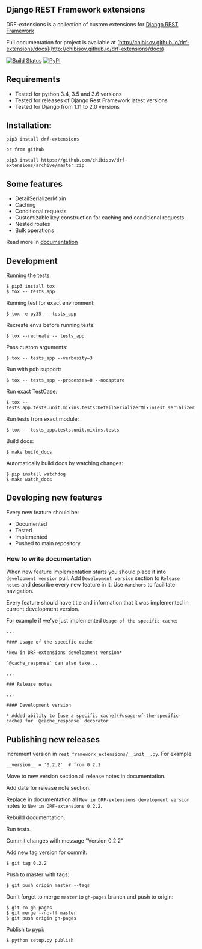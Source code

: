 ## Django REST Framework extensions

DRF-extensions is a collection of custom extensions for [Django REST Framework](https://github.com/tomchristie/django-rest-framework)

Full documentation for project is available at [http://chibisov.github.io/drf-extensions/docs](http://chibisov.github.io/drf-extensions/docs)

[![Build Status](https://travis-ci.org/chibisov/drf-extensions.svg?branch=master)](https://travis-ci.org/chibisov/drf-extensions)
[![PyPI](https://img.shields.io/pypi/v/drf-extensions.svg)](https://pypi.python.org/pypi/drf-extensions)


## Requirements

* Tested for python 3.4, 3.5 and 3.6 versions
* Tested for releases of Django Rest Framework latest versions
* Tested for Django from 1.11 to 2.0 versions

## Installation:

    pip3 install drf-extensions
    
    or from github
    
    pip3 install https://github.com/chibisov/drf-extensions/archive/master.zip

## Some features

* DetailSerializerMixin
* Caching
* Conditional requests
* Customizable key construction for caching and conditional requests
* Nested routes
* Bulk operations

Read more in [documentation](http://chibisov.github.io/drf-extensions/docs)

## Development

Running the tests:

    $ pip3 install tox
    $ tox -- tests_app

Running test for exact environment:

    $ tox -e py35 -- tests_app

Recreate envs before running tests:

    $ tox --recreate -- tests_app

Pass custom arguments:

    $ tox -- tests_app --verbosity=3

Run with pdb support:

    $ tox -- tests_app --processes=0 --nocapture

Run exact TestCase:

    $ tox -- tests_app.tests.unit.mixins.tests:DetailSerializerMixinTest_serializer_detail_class

Run tests from exact module:

    $ tox -- tests_app.tests.unit.mixins.tests

Build docs:

    $ make build_docs

Automatically build docs by watching changes:

    $ pip install watchdog
    $ make watch_docs

## Developing new features

Every new feature should be:

* Documented
* Tested
* Implemented
* Pushed to main repository

### How to write documentation

When new feature implementation starts you should place it into `development version` pull. Add `Development version`
section to `Release notes` and describe every new feature in it. Use `#anchors` to facilitate navigation.

Every feature should have title and information that it was implemented in current development version.

For example if we've just implemented `Usage of the specific cache`:

    ...

    #### Usage of the specific cache

    *New in DRF-extensions development version*

    `@cache_response` can also take...

    ...

    ### Release notes

    ...

    #### Development version

    * Added ability to [use a specific cache](#usage-of-the-specific-cache) for `@cache_response` decorator

## Publishing new releases

Increment version in `rest_framework_extensions/__init__.py`. For example:

    __version__ = '0.2.2'  # from 0.2.1

Move to new version section all release notes in documentation.

Add date for release note section.

Replace in documentation all `New in DRF-extensions development version` notes to `New in DRF-extensions 0.2.2`.

Rebuild documentation.

Run tests.

Commit changes with message "Version 0.2.2"

Add new tag version for commit:

    $ git tag 0.2.2

Push to master with tags:

    $ git push origin master --tags

Don't forget to merge `master` to `gh-pages` branch and push to origin:

    $ git co gh-pages
    $ git merge --no-ff master
    $ git push origin gh-pages

Publish to pypi:

    $ python setup.py publish
